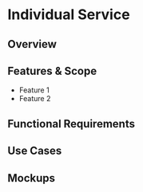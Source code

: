 # Individual Service

## Overview

## Features & Scope

* Feature 1
* Feature 2

## Functional Requirements



## Use Cases



## Mockups
